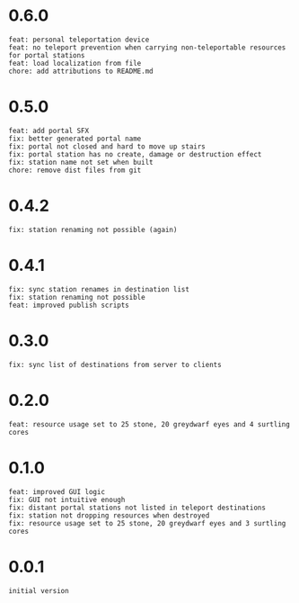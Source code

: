 # 0.6.0
    feat: personal teleportation device
    feat: no teleport prevention when carrying non-teleportable resources for portal stations
    feat: load localization from file
    chore: add attributions to README.md

# 0.5.0
    feat: add portal SFX
    fix: better generated portal name
    fix: portal not closed and hard to move up stairs
    fix: portal station has no create, damage or destruction effect
    fix: station name not set when built
    chore: remove dist files from git

# 0.4.2
    fix: station renaming not possible (again)

# 0.4.1
    fix: sync station renames in destination list
    fix: station renaming not possible
    feat: improved publish scripts

# 0.3.0
    fix: sync list of destinations from server to clients

# 0.2.0
    feat: resource usage set to 25 stone, 20 greydwarf eyes and 4 surtling cores

# 0.1.0
    feat: improved GUI logic
    fix: GUI not intuitive enough
    fix: distant portal stations not listed in teleport destinations
    fix: station not dropping resources when destroyed
    fix: resource usage set to 25 stone, 20 greydwarf eyes and 3 surtling cores

# 0.0.1
    initial version